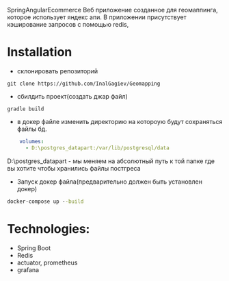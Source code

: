 SpringAngularEcommerce
Веб приложение созданное для геомаппинга, которое использует яндекс апи. В приложении присутствует кэширование запросов с помощью redis,


# Installation
- склонировать репозиторий
```
git clone https://github.com/InalGagiev/Geomapping
```

- сбилдить проект(создать джар файл)
```
gradle build
```

- в докер файле изменить директорию на котороую будут сохраняться файлы бд.
```yml
    volumes:
      - D:\postgres_datapart:/var/lib/postgresql/data
```
D:\postgres_datapart - мы меняем на абсолютный путь к той папке где вы хотите чтобы хранились файлы постгреса

- Запуск докер файла(предварительно должен быть установлен докер)
```cmd
docker-compose up --build
```
# Technologies:
- Spring Boot
- Redis
- actuator, prometheus
- grafana
